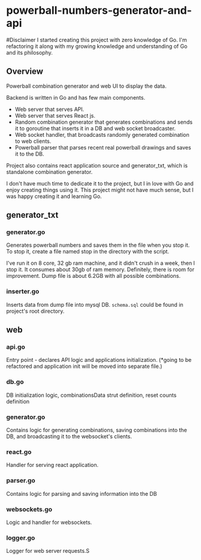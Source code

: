 # powerball-numbers-generator-and-api

#Disclaimer
I started creating this project with zero knowledge of Go. I'm refactoring it along with my growing knowledge and understanding of Go and its philosophy.

## Overview
Powerball combination generator and web UI to display the data. 

Backend is written in Go and has few main components. 

- Web server that serves API.
- Web server that serves React js.
- Random combination generator that generates combinations and sends it to goroutine that inserts it in a DB and web socket broadcaster.
- Web socket handler, that broadcasts randomly generated combination to web clients.
- Powerball parser that parses recent real powerball drawings and saves it to the DB.

Project also contains react application source and generator_txt, which is standalone combination generator. 

I don't have much time to dedicate it to the project, but I in love with Go and enjoy creating things using it.
This project might not have much sense, but I was happy creating it and learning Go.

## generator_txt
### generator.go
Generates powerball numbers and saves them in the file when you stop it. To stop it, create a file named stop in the directory with the script. 

I've run it on 8 core, 32 gb ram  machine, and it didn't crush in a week, then I stop it. It consumes about 30gb of ram memory. Definitely, there is room for improvement. Dump file is about 6.2GB with all possible combinations. 
### inserter.go
Inserts data from dump file into mysql DB. `schema.sql` could be found in project's root directory.

## web
### api.go
Entry point - declares API logic and applications initialization. (*going to be refactored and application init will be moved into separate file.)
### db.go
DB initialization logic, combinationsData strut definition, reset counts definition
### generator.go
Contains logic for generating combinations, saving combinations into the DB, and broadcasting it to the websocket's clients.
### react.go
Handler for serving react application.
### parser.go
Contains logic for parsing and saving information into the DB
### websockets.go
Logic and handler for websockets. 
### logger.go
Logger for web server requests.S